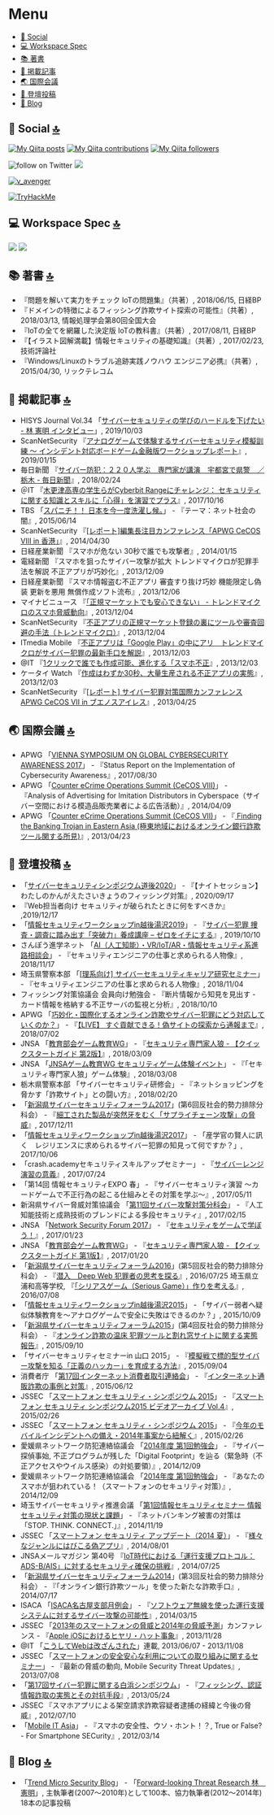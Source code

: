 <!--
**vavenger/vavenger** is a ✨ _special_ ✨ repository because its `README.md` (this file) appears on your GitHub profile.

Here are some ideas to get you started:

- 🔭 I’m currently working on ...
- 🌱 I’m currently learning ...
- 👯 I’m looking to collaborate on ...
- 🤔 I’m looking for help with ...
- 💬 Ask me about ...
- 📫 How to reach me: ...
- 😄 Pronouns: ...
- ⚡ Fun fact: ...
-->

# Menu
- [👨 Social](#-social-)
- [💻 Workspace Spec](#-workspace-spec-)
- [📚 著書](#-著書-)
- [📰 掲載記事](#-掲載記事-)
- [🌏 国際会議](#-国際会議-)
- [🎤 登壇投稿](#-登壇投稿-)
- [📝 Blog](#-blog-)

## 👨 Social [🔝](#Menu)
<!-- Qiitaコントリビューション数をGitHubのプロフィールに貼ってドヤれるサービスを作った, https://qiita.com/mikkame/items/f2c60d9caf8a8e38ec50 -->
 [![My Qiita posts](https://qiita-badge.apiapi.app/s/v_avenger/posts.svg)](http://qiita.com/v_avenger) [![My Qiita contributions](https://qiita-badge.apiapi.app/s/v_avenger/contributions.svg)](http://qiita.com/v_avenger) [![My Qiita followers](https://qiita-badge.apiapi.app/s/v_avenger/followers.svg)](http://qiita.com/v_avenger)

<img src="https://img.shields.io/twitter/follow/v_avenger?style=social&logo=twitter" alt="follow on Twitter" /> <a href="https://www.linkedin.com/in/noriakihayashi/"><img src="https://img.shields.io/badge/linkedin-%230077B5.svg?&style=for-the-badge&logo=linkedin&logoColor=white" /></a>

[![v_avenger](https://www.hackthebox.eu/badge/image/174656)](https://app.hackthebox.eu/profile/174656)

[![TryHackMe](https://tryhackme.com/badge/14901)](https://tryhackme.com/p/vavenger)

## 💻 Workspace Spec [🔝](#Menu)
<!-- alexandresanlim/Badges4-README.md-Profile -->
<img src="https://img.shields.io/badge/apple-MacBook%20Pro%202019%2015,2-%23999999.svg?&style=for-the-badge&logo=apple&logoColor=white" />
<img src="https://img.shields.io/badge/windows-Acer%20Aspire5750G-%230078D6.svg?&style=for-the-badge&logo=windows&logoColor=white" />

## 📚 著書 [🔝](#Menu)
- 『問題を解いて実力をチェック IoTの問題集』（共著）, 2018/06/15, 日経BP
- 『ドメインの特徴によるフィッシング詐欺サイト探索の可能性』（共著）, 2018/03/13, 情報処理学会第80回全国大会
- 『IoTの全てを網羅した決定版 IoTの教科書』（共著）, 2017/08/11, 日経BP
- 『【イラスト図解満載】情報セキュリティの基礎知識』（共著）, 2017/02/23, 技術評論社
- 『Windows/Linuxのトラブル追跡実践ノウハウ エンジニア必携』（共著）, 2015/04/30, リックテレコム

## 📰 掲載記事 [🔝](#Menu)
- HISYS Journal Vol.34 「[サイバーセキュリティの学びのハードルを下げたい - 林 憲明 インタビュー](https://www.shield.ne.jp/ssrc/contents/doc/SSRC-HJ-201910.pdf)」, 2019/10/03
- ScanNetSecurity 『[アナログゲームで体験するサイバーセキュリティ模擬訓練 ～ インシデント対応ボードゲーム金融版ワークショップレポート](https://scan.netsecurity.ne.jp/article/2019/01/15/41831.html)』, 2019/01/15
- 毎日新聞 『[サイバー防犯：２２０人学ぶ　専門家が講演　宇都宮で県警　／栃木 - 毎日新聞](https://mainichi.jp/articles/20180224/ddl/k09/040/105000c)』, 2018/02/24
- ＠IT 『[木更津高専の学生らがCyberbit Rangeにチャレンジ： セキュリティに関する知識とスキルに「心得」を演習でプラス](https://www.atmarkit.co.jp/ait/articles/1710/10/news016.html)』, 2017/10/16
- TBS 「[スパニチ！！ 日本を今一度洗濯し候。](https://www.tbs.co.jp/program/spanichi_20150614.html)」 - 『テーマ：ネット社会の闇』, 2015/06/14
- ScanNetSecurity 『[[レポート]編集長注目カンファレンス「APWG CeCOS VIII in 香港」](https://scan.netsecurity.ne.jp/article/2014/04/30/34088.html)』, 2014/04/30
- 日経産業新聞 『スマホが危ない 30秒で誰でも攻撃者』, 2014/01/15
- 電経新聞 『スマホを狙ったサイバー攻撃が拡大 トレンドマイクロが犯罪手法を解説 不正アプリが巧妙化』, 2013/12/09
- 日経産業新聞 『スマホ情報盗む不正アプリ 審査すり抜け巧妙 機能限定し偽装 更新を悪用 無償作成ソフト流布』, 2013/12/06
- マイナビニュース 『[「正規マーケットでも安心できない」 - トレンドマイクロのスマホ脅威動向](https://news.mynavi.jp/article/20131204-trend_micro/)』, 2013/12/04
- ScanNetSecurity 『[不正アプリの正規マーケット登録の裏にツールや審査回避の手法（トレンドマイクロ）](https://scan.netsecurity.ne.jp/article/2013/12/04/33081.html)』, 2013/12/04
- ITmedia Mobile 『[不正アプリは「Google Play」の中にアリ　トレンドマイクロがサイバー犯罪の最新手口を解説](https://www.itmedia.co.jp/mobile/articles/1312/03/news127.html)』, 2013/12/03
- @IT 『[1クリックで誰でも作成可能、進化する「スマホ不正](https://www.atmarkit.co.jp/ait/articles/1312/03/news110.html)』, 2013/12/03
- ケータイ Watch 『[作成はわずか30秒、大量生産される不正アプリの実態](https://k-tai.watch.impress.co.jp/docs/news/626181.html)』, 2013/12/03 
- ScanNetSecurity 『[[レポート] サイバー犯罪対策国際カンファレンス APWG CeCOS VII in ブエノスアイレス](https://scan.netsecurity.ne.jp/article/2013/04/25/31513.html)』, 2013/04/25 

## 🌏 国際会議 [🔝](#Menu)
- APWG 「[VIENNA SYMPOSIUM ON GLOBAL CYBERSECURITY AWARENESS 2017](https://apwg.eu/vienna-symposium-cybersecurity-awareness-2017/)」 - 『Status Report on the Implementation of Cybersecurity Awareness』, 2017/08/30
- APWG 「[Counter eCrime Operations Summit (CeCOS VIII)](https://www.businesswire.com/news/home/20140122006569/en/APWG-Counter-eCrime-Operations-Summit-CeCOS-VIII)」 - 『Analysis of Advertising for Imitation Distributors in Cyberspace（サイバー空間における模造品販売業者による広告活動）』, 2014/04/09
- APWG 「[Counter eCrime Operations Summit (CeCOS VII)](https://www.antiphishing.jp/report/wg/2013cecosvii.html)」 - 『[ Finding the Banking Trojan in Eastern Asia (極東地域におけるオンライン銀行詐欺ツール関する所見)](http://www.antiphishing.jp/report/pdf/jpn_CeCOS%20VII_Finding%20the%20Banking%20Trojan%20in%20Eastern%20Asia.pdf)』, 2013/04/23

## 🎤 登壇投稿 [🔝](#Menu)
- 「[サイバーセキュリティシンポジウム道後2020](https://www.sec-dogo.jp/)」 - 『【ナイトセッション】わたしのかんがえたさいきょうのフィッシング対策』, 2020/09/17
- 『Web担当者向け セキュリティが破られたときに何をすべきか』 ,2019/12/17
- 「[情報セキュリティワークショップin越後湯沢2019](http://www.anisec.jp/yuzawa/?page_id=1048)」 - 『[サイバー犯罪 捜査・調査に踏み出す「突破力」養成講座 – ゼロをイチにする](http://www.anisec.jp/yuzawa/?page_id=618)』, 2019/10/10
- さんぽう進学ネット 「[AI（人工知能）・VR/IoT/AR・情報セキュリティ系進路相談会](https://www.sanpou-s.net/search_event/event/181117/)」 - 『セキュリティエンジニアの仕事と求められる人物像』, 2018/11/17
- 埼玉県警察本部 「[[理系向け] サイバーセキュリティキャリア研究セミナー](http://www.saitama-u.ac.jp/student_archives/2018-0905-1055-9.html)」 - 『セキュリティエンジニアの仕事と求められる人物像』, 2018/11/04
- フィッシング対策協議会 会員向け勉強会 - 『断片情報から知見を見出す - カード情報を格納する不正サーバの監視と分析』, 2018/10/10
- APWG 「[巧妙化・国際化するオンライン詐欺やサイバー犯罪にどう対応していくのか？](https://apwg-201807.peatix.com/)」 - 『[【LIVE】 すぐ貢献できる！偽サイトの探索から通報まで](https://www.slideshare.net/NoriakiHayashi/live-230725152)』, 2018/07/02
- JNSA 「[教育部会ゲーム教育WG](https://www.jnsa.org/edu/secgame/)」 - 『[セキュリティ専門家人狼 - 【クイックスタートガイド 第2版】](https://www.jnsa.org/edu/secgame/secwerewolf/data/SECWEREWOLF_quickstart_guide_v20.pdf)』, 2018/03/09
- JNSA 「[JNSAゲーム教育WG セキュリティゲーム体験イベント](https://www.jnsa.org/seminar/2018/0308/index.html)」 - 『「セキュリティ専門家人狼」ゲーム体験』, 2018/03/08
- 栃木県警察本部 「サイバーセキュリティ研修会」 - 『ネットショッピングを脅かす「詐欺サイト」との闘い方』, 2018/02/20
- 「[新潟県サイバーセキュリティフォーラム2017](http://www.cyber.niigata.jp/html/antisocial.html)」(第6回反社会的勢力排除分科会） - 『[細工された製品が突然牙をむく「サプライチェーン攻撃」の脅威](https://www.slideshare.net/NoriakiHayashi/ss-84510343)』, 2017/12/11
- 「[情報セキュリティワークショップin越後湯沢2017](http://www.anisec.jp/yuzawa/?page_id=481)」 - 「産学官の賢人に訊く　レジリエンスに求められるサイバー犯罪の知見って何ですか？」, 2017/10/06 
- 「crash.academyセキュリティスキルアップセミナー」 - 『[サイバーレンジ演習の意義](https://crash.academy/video/121/724)』, 2017/07/24
- 「第14回 情報セキュリティEXPO 春」 - 『サイバーセキュリティ演習 ～カードゲームで不正行為の起こる仕組みとその対策を学ぶ～』, 2017/05/11
- 新潟県サイバー脅威対策協議会 「[第11回サイバー攻撃対策分科会](http://www.cyber.niigata.jp/html/attack.html)」 - 『人工知能技術と成熟技術のブレンドによる多段セキュリティ』, 2017/02/15
- JNSA 「[Network Security Forum 2017](https://www.jnsa.org/seminar/nsf/2017/pro.html)」 - 『[セキュリティをゲームで学ぼう！](https://www.jnsa.org/seminar/nsf/2017/data/NSF2017_A4.pdf)』, 2017/01/23
- JNSA 「[教育部会ゲーム教育WG](https://www.jnsa.org/edu/secgame/)」 - 『[セキュリティ専門家人狼 - 【クイックスタートガイド 第1版】](https://www.jnsa.org/edu/secgame/secwerewolf/data/SECWEREWOLF_quickstart_guide_v10.pdf)』, 2017/01/20
-  「[新潟県サイバーセキュリティフォーラム2016](http://www.cyber.niigata.jp/html/antisocial.html)」(第5回反社会的勢力排除分科会） - 『[潜入　Deep Web 犯罪者の思考を探る](https://www.slideshare.net/NoriakiHayashi/deep-web-96651951)』, 2016/07/25
埼玉県立浦和高等学校, 『[「シリアスゲーム（Serious Game）」作りを考える](https://www.slideshare.net/NoriakiHayashi/serious-game-63836092)』, 2016/07/08
- 「[情報セキュリティワークショップin越後湯沢2015](http://www.anisec.jp/yuzawa/?page_id=290)」 - 「サイバー弱者へ疑似体験教育を～アナログゲームで安全に失敗はできるのか？」, 2015/10/09 
-  「[新潟県サイバーセキュリティフォーラム2015](http://www.cyber.niigata.jp/html/antisocial.html)」(第4回反社会的勢力排除分科会） - 『[オンライン詐欺の温床 犯罪ツールと割れ窓サイトに関する実態報告](http://www.cyber.niigata.jp/pdf/antisocial/forum2015_2.pdf)』, 2015/09/10
- 「サイバーセキュリティセミナーin 山口 2015」 - 『[模擬戦で標的型サイバー攻撃を知る「正義のハッカー」を育成する方法](https://www.slideshare.net/NoriakiHayashi/advanced-persistent-threat-challenge-v-34-quickstart-guide-japanese)』, 2015/09/04
- 消費者庁 「[第17回インターネット消費者取引連絡会](https://www.caa.go.jp/policies/policy/consumer_policy/policy_coordination/internet_committee/)」 - 『[インターネット通販詐欺の事例と対策](https://www.caa.go.jp/policies/policy/consumer_policy/policy_coordination/internet_committee/pdf/150612shiryo4.pdf)』, 2015/06/12
- JSSEC 「[スマートフォン セキュリティ・シンポジウム 2015](https://www.jssec.org/event/seminer20150226.html)」 - 『[スマートフォン セキュリティ シンポジウム2015 ビデオアーカイブ Vol.4](https://www.youtube.com/watch?v=ZIdVTU0cTxE)』, 2015/02/26
- JSSEC 「[スマートフォン セキュリティ・シンポジウム 2015](https://www.jssec.org/event/seminer20150226.html)」 - 『[今年のモバイルインシデントへの備え・2014年事案から紐解く](https://www.jssec.org/dl/20150226_Noriaki_Hayashi.pdf)』, 2015/02/26
- 愛媛県ネットワーク防犯連絡協議会 「[2014年度 第1回勉強会](https://www.iyo.ne.jp/ensa/oa-07/oa-07-12/oa-07-12-01/index.html)」 - 『サイバー探偵事始, 不正プログラムが残した「Digital Footprint」を辿る（緊急時（不正アクセスやウイルス感染）の対処要領）』, 2014/12/09
- 愛媛県ネットワーク防犯連絡協議会 「[2014年度 第1回勉強会](https://www.iyo.ne.jp/ensa/oa-07/oa-07-12/oa-07-12-01/index.html)」 - 『あなたのスマホが狙われている！（スマートフォンのセキュリティ対策）』, 2014/12/09
- 埼玉サイバーセキュリティ推進会議 「[第1回情報セキュリティセミナー 情報セキュリティ対策の現状と課題](http://www.saitamacci.or.jp/info/2014.11.19.pdf)」 - 『ネットバンキング被害の対策は「STOP. THINK. CONNECT.」』, 2014/11/19
- JSSEC 「[スマートフォン セキュリティ アップデート（2014 夏）](https://www.jssec.org/event/140801.html)」 - 『[様々なジャンルにはびこる偽アプリ](http://www.jssec.org/dl/20140801_TrendMicro_Noriaki_HAYASHI.pdf)』, 2014/08/01
- JNSAメールマガジン 第40号 『[IoT時代における「運行支援プロトコル：ADS-B/AIS」に対するセキュリティ確保の挑戦](https://www.jnsa.org/aboutus/jnsaml/ml-40.html)』, 2014/07/25
- 「[新潟県サイバーセキュリティフォーラム2014](http://www.cyber.niigata.jp/html/antisocial.html)」(第3回反社会的勢力排除分科会） - 『「オンライン銀行詐欺ツール」を使った新たな詐欺手口』, 2014/07/17
- ISACA 「[ISACA名古屋支部月例会](https://www.isaca-nagoya.org/)」 - 『[ソフトウェア無線を使った運行支援システムに対するサイバー攻撃の可能性](https://www.isaca-nagoya.org/?q=node/478)』, 2014/03/15
- JSSEC 「[2013年のスマートフォンの脅威と2014年の脅威予測](https://www.jssec.org/event/20131128.html)」カンファレンス - 『[Apple iOSにおけるヒヤリ・ハット事象](https://www.jssec.org/dl/20131128_2.pdf)』, 2013/11/28
- @IT 「[こうしてWebは改ざんされた](https://www.atmarkit.co.jp/ait/series/1212/)」連載, 2013/06/07 - 2013/11/08
- JSSEC 「[スマートフォンの安全安心な利用についての取り組みに関するセミナー](https://www.jssec.org/event/20130708.html)」 - 『最新の脅威の動向, Mobile Security Threat Updates』, 2013/07/08
- 「[第17回サイバー犯罪に関する白浜シンポジウム](https://www.riis.or.jp/symposium/vol.17/index.html)」 - 『[フィッシング、認証情報詐取の実態とその対抗手段](https://www.riis.or.jp/symposium/vol.17/hayashi.pdf)』, 2013/05/24
- JSSEC 『スマホアプリによる架空請求詐欺容疑者逮捕の経緯と今後の脅威』, 2012/07/10
- 「[Mobile IT Asia](https://www.jemco.jp/event-sys/time-table/conference.html#mia)」 - 『スマホの安全性、ウソ・ホント！？, True or False? - For Smartphone SECurity』, 2012/03/14

## 📝 Blog [🔝](#Menu)
- 「[Trend Micro Security Blog](https://blog.trendmicro.co.jp/)」 - 「[Forward-looking Threat Research 林　憲明](https://blog.trendmicro.co.jp/archives/author/hayashi-san/)」, 主執筆者(2007～2010年)として100本、協力執筆者(2012～2014年) 18本の記事投稿
